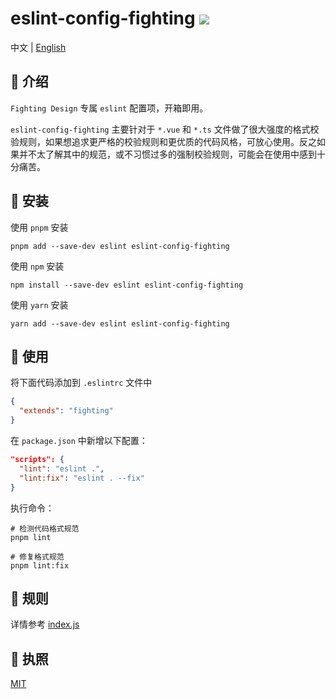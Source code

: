 # eslint-config-fighting <a href="https://www.npmjs.com/package/eslint-config-fighting"><img src="https://badgen.net/npm/v/eslint-config-fighting" /></a>

中文 | <a href="https://github.com/FightingDesign/fighting-design/blob/master/packages/eslint-config/README.en-US.md">English</a>

## 🤟 介绍

`Fighting Design` 专属 `eslint` 配置项，开箱即用。

`eslint-config-fighting` 主要针对于 `*.vue` 和 `*.ts` 文件做了很大强度的格式校验规则，如果想追求更严格的校验规则和更优质的代码风格，可放心使用。反之如果并不太了解其中的规范，或不习惯过多的强制校验规则，可能会在使用中感到十分痛苦。

## 🔑 安装

使用 `pnpm` 安装

```shell
pnpm add --save-dev eslint eslint-config-fighting
```

使用 `npm` 安装

```shell
npm install --save-dev eslint eslint-config-fighting
```

使用 `yarn` 安装

```shell
yarn add --save-dev eslint eslint-config-fighting
```

## 🐳 使用

将下面代码添加到 `.eslintrc` 文件中

```json
{
  "extends": "fighting"
}
```

在 `package.json` 中新增以下配置：

```json
"scripts": {
  "lint": "eslint .",
  "lint:fix": "eslint . --fix"
}
```

执行命令：

```shell
# 检测代码格式规范
pnpm lint

# 修复格式规范
pnpm lint:fix
```

## 🚧 规则

详情参考 [index.js](https://github.com/FightingDesign/fighting-design/blob/master/packages/eslint-config/index.js)

## 💬 执照

[MIT](https://github.com/FightingDesign/fighting-design/blob/master/packages/eslint-config/LICENSE)
